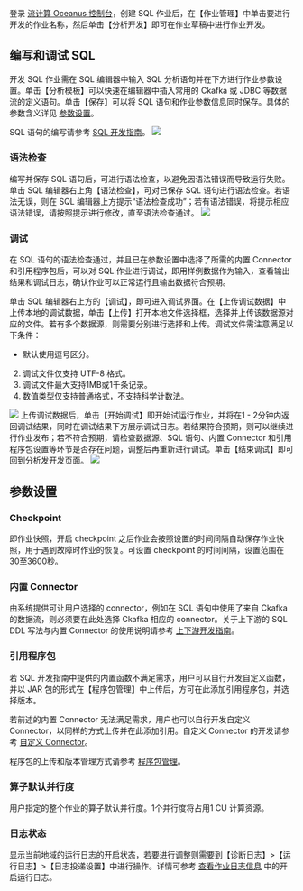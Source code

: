 登录 [流计算 Oceanus 控制台](https://console.cloud.tencent.com/oceanus)，创建 SQL 作业后，在【作业管理】中单击要进行开发的作业名称，然后单击【分析开发】即可在作业草稿中进行作业开发。

## 编写和调试 SQL
开发 SQL 作业需在 SQL 编辑器中输入 SQL 分析语句并在下方进行作业参数设置。单击【分析模板】可以快速在编辑器中插入常用的 Ckafka 或 JDBC 等数据流的定义语句。单击【保存】可以将 SQL 语句和作业参数信息同时保存。具体的参数含义详见 [参数设置](#.E5.8F.82.E6.95.B0.E8.AF.B4.E6.98.8E)。

SQL 语句的编写请参考 [SQL 开发指南](https://cloud.tencent.com/document/product/849/18030)。
![](https://main.qcloudimg.com/raw/70a41b4315b2582486bb1f6b89be4403.png)

### 语法检查
编写并保存 SQL 语句后，可进行语法检查，以避免因语法错误而导致运行失败。单击 SQL 编辑器右上角【语法检查】，可对已保存 SQL 语句进行语法检查。若语法无误，则在 SQL 编辑器上方提示“语法检查成功”；若有语法错误，将提示相应语法错误，请按照提示进行修改，直至语法检查通过。
![](https://main.qcloudimg.com/raw/62a89ca61d1b6f0cdcf981b49c809105.png)

### 调试
在 SQL 语句的语法检查通过，并且已在参数设置中选择了所需的内置 Connector 和引用程序包后，可以对 SQL 作业进行调试，即用样例数据作为输入，查看输出结果和调试日志，确认作业可以正常运行且输出数据符合预期。

单击 SQL 编辑器右上方的【调试】，即可进入调试界面。在【上传调试数据】中上传本地的调试数据，单击【上传】打开本地文件选择框，选择并上传该数据源对应的文件。若有多个数据源，则需要分别进行选择和上传。调试文件需注意满足以下条件：
- 默认使用逗号区分。
2. 调试文件仅支持 UTF-8 格式。
3. 调试文件最大支持1MB或1千条记录。
4. 数值类型仅支持普通格式，不支持科学计数法。

![](https://main.qcloudimg.com/raw/6f1ba9e50c467f57b40b35f0eee77ae3.png)
上传调试数据后，单击【开始调试】即开始试运行作业，并将在1 - 2分钟内返回调试结果，同时在调试结果下方展示调试日志。若结果符合预期，则可以继续进行作业发布；若不符合预期，请检查数据源、SQL 语句、内置 Connector 和引用程序包设置等环节是否存在问题，调整后再重新进行调试。单击【结束调试】即可回到分析发开发页面。
![](https://main.qcloudimg.com/raw/febeeb6316717724bb1c719035c3fd5e.png)

## 参数设置
### Checkpoint
即作业快照，开启 checkpoint 之后作业会按照设置的时间间隔自动保存作业快照，用于遇到故障时作业的恢复。可设置 checkpoint 的时间间隔，设置范围在30至3600秒。

### 内置 Connector
由系统提供可让用户选择的 connector，例如在 SQL 语句中使用了来自 Ckafka 的数据流，则必须要在此处选择 Ckafka 相应的 connector。关于上下游的 SQL DDL 写法与内置 Connector 的使用说明请参考 [上下游开发指南](https://cloud.tencent.com/document/product/849/48263)。

### 引用程序包
若 SQL 开发指南中提供的内置函数不满足需求，用户可以自行开发自定义函数，并以 JAR 包的形式在【程序包管理】中上传后，方可在此添加引用程序包，并选择版本。

若前述的内置 Connector 无法满足需求，用户也可以自行开发自定义 Connector，以同样的方式上传并在此添加引用。自定义 Connector 的开发请参考 [自定义 Connector](https://cloud.tencent.com/document/product/849/48330)。

程序包的上传和版本管理方式请参考 [程序包管理](https://cloud.tencent.com/document/product/849/48295)。

### 算子默认并行度
用户指定的整个作业的算子默认并行度。1个并行度将占用1 CU 计算资源。

### 日志状态
显示当前地域的运行日志的开启状态，若要进行调整则需要到【诊断日志】>【运行日志】>【日志投递设置】中进行操作。详情可参考 [查看作业日志信息](https://cloud.tencent.com/document/product/849/48288) 中的开启运行日志。
